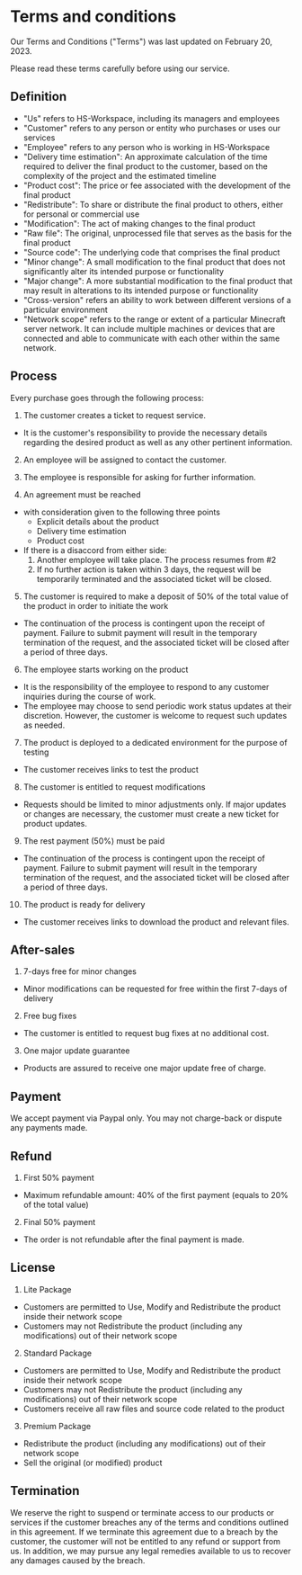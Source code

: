 # Terms and conditions

Our Terms and Conditions ("Terms") was last updated on February 20, 2023.

Please read these terms carefully before using our service.

## Definition

- "Us" refers to HS-Workspace, including its managers and employees
- "Customer" refers to any person or entity who purchases or uses our services
- "Employee" refers to any person who is working in HS-Workspace
- "Delivery time estimation": An approximate calculation of the time required to deliver the final product to the customer, based on the complexity of the project and the estimated timeline
- "Product cost": The price or fee associated with the development of the final product
- "Redistribute": To share or distribute the final product to others, either for personal or commercial use
- "Modification": The act of making changes to the final product
- "Raw file": The original, unprocessed file that serves as the basis for the final product
- "Source code": The underlying code that comprises the final product
- "Minor change": A small modification to the final product that does not significantly alter its intended purpose or functionality
- "Major change": A more substantial modification to the final product that may result in alterations to its intended purpose or functionality
- "Cross-version" refers an ability to work between different versions of a particular environment
- "Network scope" refers to the range or extent of a particular Minecraft server network. It can include multiple machines or devices that are connected and able to communicate with each other within the same network.

## Process

Every purchase goes through the following process:

1. The customer creates a ticket to request service.
- It is the customer's responsibility to provide the necessary details regarding the desired product as well as any other pertinent information.

2. An employee will be assigned to contact the customer.

3. The employee is responsible for asking for further information.

4. An agreement must be reached
  - with consideration given to the following three points
    - Explicit details about the product
    - Delivery time estimation
    - Product cost
  - If there is a disaccord from either side:
    1. Another employee will take place. The process resumes from #2
    2. If no further action is taken within 3 days, the request will be temporarily terminated and the associated ticket will be closed.

5. The customer is required to make a deposit of 50% of the total value of the product in order to initiate the work
- The continuation of the process is contingent upon the receipt of payment. Failure to submit payment will result in the temporary termination of the request, and the associated ticket will be closed after a period of three days.

6. The employee starts working on the product
- It is the responsibility of the employee to respond to any customer inquiries during the course of work.
- The employee may choose to send periodic work status updates at their discretion. However, the customer is welcome to request such updates as needed.

7. The product is deployed to a dedicated environment for the purpose of testing
- The customer receives links to test the product

8. The customer is entitled to request modifications
- Requests should be limited to minor adjustments only. If major updates or changes are necessary, the customer must create a new ticket for product updates.

9. The rest payment (50%) must be paid
- The continuation of the process is contingent upon the receipt of payment. Failure to submit payment will result in the temporary termination of the request, and the associated ticket will be closed after a period of three days.

10. The product is ready for delivery
- The customer receives links to download the product and relevant files.

## After-sales

1. 7-days free for minor changes
- Minor modifications can be requested for free within the first 7-days of delivery

2. Free bug fixes
- The customer is entitled to request bug fixes at no additional cost.

3. One major update guarantee
- Products are assured to receive one major update free of charge.

## Payment

We accept payment via Paypal only. You may not charge-back or dispute any payments made.

## Refund

1. First 50% payment
- Maximum refundable amount: 40% of the first payment (equals to 20% of the total value)

2. Final 50% payment
- The order is not refundable after the final payment is made.

## License

1. Lite Package
- Customers are permitted to Use, Modify and Redistribute the product inside their network scope
- Customers may not Redistribute the product (including any modifications) out of their network scope

2. Standard Package
- Customers are permitted to Use, Modify and Redistribute the product inside their network scope
- Customers may not Redistribute the product (including any modifications) out of their network scope
- Customers receive all raw files and source code related to the product

3. Premium Package
- Redistribute the product (including any modifications) out of their network scope
- Sell the original (or modified) product

## Termination

We reserve the right to suspend or terminate access to our products or services if the customer breaches any of the terms and conditions outlined in this agreement. If we terminate this agreement due to a breach by the customer, the customer will not be entitled to any refund or support from us. In addition, we may pursue any legal remedies available to us to recover any damages caused by the breach.
